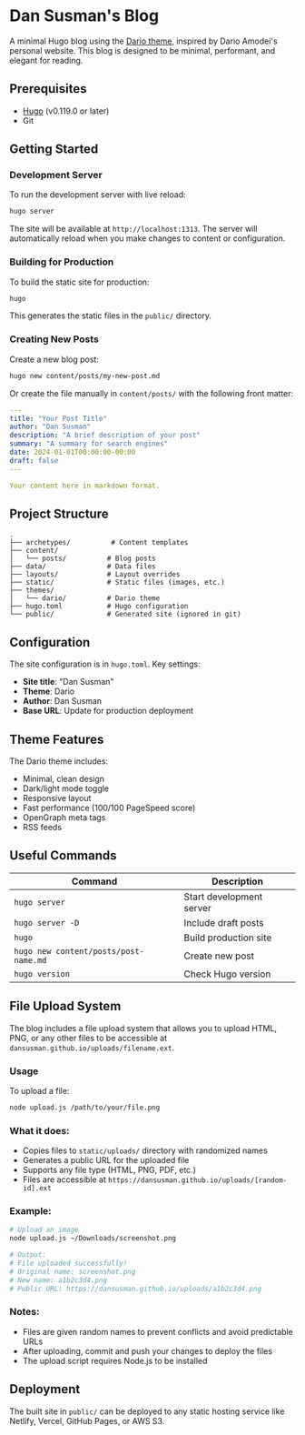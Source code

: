 # Dan Susman's Blog

A minimal Hugo blog using the [Dario theme](https://github.com/dansusman/dario), inspired by Dario Amodei's personal website. This blog is designed to be minimal, performant, and elegant for reading.

## Prerequisites

- [Hugo](https://gohugo.io/installation/) (v0.119.0 or later)
- Git

## Getting Started

### Development Server

To run the development server with live reload:

```bash
hugo server
```

The site will be available at `http://localhost:1313`. The server will automatically reload when you make changes to content or configuration.

### Building for Production

To build the static site for production:

```bash
hugo
```

This generates the static files in the `public/` directory.

### Creating New Posts

Create a new blog post:

```bash
hugo new content/posts/my-new-post.md
```

Or create the file manually in `content/posts/` with the following front matter:

```yaml
---
title: "Your Post Title"
author: "Dan Susman"
description: "A brief description of your post"
summary: "A summary for search engines"
date: 2024-01-01T00:00:00-00:00
draft: false
---

Your content here in markdown format.
```

## Project Structure

```
.
├── archetypes/          # Content templates
├── content/
│   └── posts/          # Blog posts
├── data/               # Data files
├── layouts/            # Layout overrides
├── static/             # Static files (images, etc.)
├── themes/
│   └── dario/          # Dario theme
├── hugo.toml           # Hugo configuration
└── public/             # Generated site (ignored in git)
```

## Configuration

The site configuration is in `hugo.toml`. Key settings:

- **Site title**: "Dan Susman"
- **Theme**: Dario
- **Author**: Dan Susman
- **Base URL**: Update for production deployment

## Theme Features

The Dario theme includes:

- Minimal, clean design
- Dark/light mode toggle
- Responsive layout
- Fast performance (100/100 PageSpeed score)
- OpenGraph meta tags
- RSS feeds

## Useful Commands

| Command | Description |
|---------|-------------|
| `hugo server` | Start development server |
| `hugo server -D` | Include draft posts |
| `hugo` | Build production site |
| `hugo new content/posts/post-name.md` | Create new post |
| `hugo version` | Check Hugo version |

## File Upload System

The blog includes a file upload system that allows you to upload HTML, PNG, or any other files to be accessible at `dansusman.github.io/uploads/filename.ext`.

### Usage

To upload a file:

```bash
node upload.js /path/to/your/file.png
```

### What it does:
- Copies files to `static/uploads/` directory with randomized names
- Generates a public URL for the uploaded file
- Supports any file type (HTML, PNG, PDF, etc.)
- Files are accessible at `https://dansusman.github.io/uploads/[random-id].ext`

### Example:

```bash
# Upload an image
node upload.js ~/Downloads/screenshot.png

# Output:
# File uploaded successfully!
# Original name: screenshot.png
# New name: a1b2c3d4.png
# Public URL: https://dansusman.github.io/uploads/a1b2c3d4.png
```

### Notes:
- Files are given random names to prevent conflicts and avoid predictable URLs
- After uploading, commit and push your changes to deploy the files
- The upload script requires Node.js to be installed

## Deployment

The built site in `public/` can be deployed to any static hosting service like Netlify, Vercel, GitHub Pages, or AWS S3.
